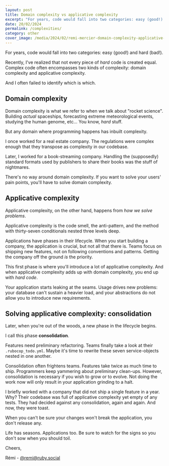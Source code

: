 ```yaml
---
layout: post
title: Domain complexity vs applicative complexity
excerpt: "For years, code would fall into two categories: easy (good!) and hard (bad!). Recently, I've realized that not every piece of _hard_ code is created equal. Complex code often encompasses two kinds of complexity: domain complexity and applicative complexity. And I often failed to identify which is which."
date: 20/02/2024
permalink: /complexities/
category: other
cover_image: /media/2024/02/remi-mercier-domain-complexity-applicative-complexity.png
---
```


For years, code would fall into two categories: easy (good!) and hard (bad!).

Recently, I've realized that not every piece of _hard_ code is created equal. Complex code often encompasses two kinds of complexity: domain complexity and applicative complexity.

And I often failed to identify which is which.

## Domain complexity

Domain complexity is what we refer to when we talk about "rocket science". Building _actual_ spaceships, forecasting extreme meteorological events, studying the human genome, etc... You know, _hard_ stuff.

But any domain where programming happens has inbuilt complexity.

I once worked for a real estate company. The regulations were complex enough that they transpose as complexity in our codebase.

Later, I worked for a book-streaming company. Handling the (supposedly) standard formats used by publishers to share their books was the stuff of nightmares.

There's no way around domain complexity. If you want to solve your users' pain points, you'll have to solve domain complexity.

## Applicative complexity

Applicative complexity, on the other hand, happens from _how we solve problems_.

Applicative complexity is the code smell, the anti-pattern, and the method with thirty-seven conditionals nested three levels deep.

Applications have phases in their lifecycle. When you start building a company, the application is crucial, but not all that there is. Teams focus on shipping new features, not on following conventions and patterns. Getting the company off the ground _is_ the priority.

This first phase is where you'll introduce a lot of applicative complexity. And when applicative complexity adds up with domain complexity, you end up with _hard code_.

Your application starts leaking at the seams. Usage drives new problems: your database can't sustain a heavier load, and your abstractions do not allow you to introduce new requirements.

## Solving applicative complexity: consolidation

Later, when you're out of the woods, a new phase in the lifecycle begins.

I call this phase __consolidation__.

Features need preliminary refactoring. Teams finally take a look at their `.rubocop_todo.yml`. Maybe it's time to rewrite these seven service-objects nested in one another.

Consolidation often frightens teams. Features take twice as much time to ship. Programmers keep yammering about preliminary clean-ups. However, consolidation is necessary if you wish to grow or to evolve. Not doing the work now will only result in your application grinding to a halt.

I briefly worked with a company that did not ship a single feature in a year. Why? Their codebase was full of applicative complexity yet empty of any tests. They had decided against any consolidation, again and again. And now, they were toast.

When you can't be sure your changes won't break the application, you don't release any.

Life has seasons. Applications too. Be sure to watch for the signs so you don't sow when you should toil.

Cheers,

Rémi - [@remi@ruby.social](https://ruby.social/@remi)
